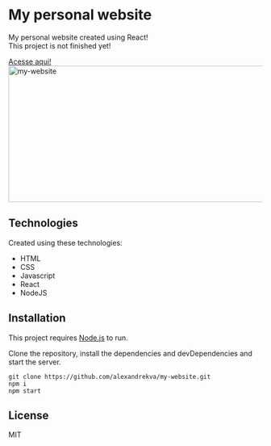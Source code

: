 <h1 class="code-line" data-line-start=0 data-line-end=1 ><a id="My_personal_webpage_0"></a>My personal website</h1>
<p class="has-line-data" data-line-start="2" data-line-end="4">My personal website created using React!<br>
This project is not finished yet!</p>
<a href="https://alexandrekva.github.io/my-website/#/" target="blank">Acesse aqui!</a>
<img src="https://i.ibb.co/cCqnv7x/my-website.png" alt="my-website" width="570" height="270" data-load="full" style="">


<h2 class="code-line" data-line-start=6 data-line-end=7 ><a id="Technologies_6"></a>Technologies</h2>
<p class="has-line-data" data-line-start="8" data-line-end="9">Created using these technologies:</p>
<ul>
<li class="has-line-data" data-line-start="10" data-line-end="11">HTML</li>
<li class="has-line-data" data-line-start="11" data-line-end="12">CSS</li>
<li class="has-line-data" data-line-start="12" data-line-end="13">Javascript</li>
<li class="has-line-data" data-line-start="13" data-line-end="14">React</li>
<li class="has-line-data" data-line-start="14" data-line-end="16">NodeJS</li>
</ul>
<h2 class="code-line" data-line-start=16 data-line-end=17 ><a id="Installation_16"></a>Installation</h2>
<p class="has-line-data" data-line-start="18" data-line-end="19">This project requires <a href="https://nodejs.org/">Node.js</a> to run.</p>
<p class="has-line-data" data-line-start="20" data-line-end="21">Clone the repository, install the dependencies and devDependencies and start the server.</p>
<pre><code class="has-line-data" data-line-start="23" data-line-end="27" class="language-sh">git <span class="hljs-built_in">clone</span> https://github.com/alexandrekva/my-website.git
npm i
npm start
</code></pre>
<h2 class="code-line" data-line-start=28 data-line-end=29 ><a id="License_28"></a>License</h2>
<p class="has-line-data" data-line-start="30" data-line-end="31">MIT</p>
